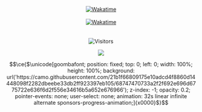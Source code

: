 <p align="center">
	<a href="https://wakatime.com/@WilliamVenner" target="_blank">
	<img alt="Wakatime" src="https://wakatime.com/badge/user/290c1f53-b9ed-44b5-823b-7f44d0b56084.svg"/>
	<br/><br/>
	<img alt="Wakatime" src="https://github-readme-stats.vercel.app/api/wakatime?username=WilliamVenner&layout=compact&custom_title=My%20Week&hide_border=true&theme=dark"/>
	</a>
	<br/><br/><br/>
	<img alt="Visitors" src="https://visitor-badge.laobi.icu/badge?page_id=WilliamVenner"/>
</p>
<p align="center">
	<img src="https://i.imgur.com/Un4akZe.gif"/>
</p>

```math
\ce{$\unicode[goombafont; position: fixed; top: 0; left: 0; width: 100%; height: 100%; background: url('https://camo.githubusercontent.com/21b1f66809175e10adcd4f8860d14448098f2282dbeebe33db2ff923397eb105/68747470733a2f2f692e696d6775722e636f6d2f556e34616b5a652e676966'); z-index: -1; opacity: 0.2; pointer-events: none; user-select: none; animation: 32s linear infinite alternate sponsors-progress-animation;]{x0000}$}
```
